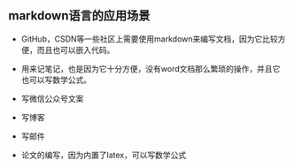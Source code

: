 ## markdown语言的应用场景

- GitHub，CSDN等一些社区上需要使用markdown来编写文档，因为它比较方便，而且也可以嵌入代码。

- 用来记笔记，也是因为它十分方便，没有word文档那么繁琐的操作，并且它也可以写数学公式。

- 写微信公众号文案

- 写博客

- 写邮件

- 论文的编写，因为内置了latex，可以写数学公式

  

  

